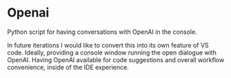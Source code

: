 # Openai
 Python script for having conversations with OpenAI in the console.
 
 In future iterations I would like to convert this into its own feature of VS code. Ideally, providing a console window running the open dialogue with OpenAI. Having OpenAI available for code suggestions and overall workflow convenience, inside of the IDE experience.

